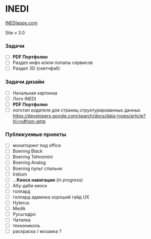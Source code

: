 ﻿# INEDI
[INEDIapps.com](https://inediapps.com/)

Site v 3.0


### Задачи
- [ ] **PDF Портфолио**
- [ ] Раздел инфо и/или попапы сервисов
- [ ] Раздел 3D (скетчфаб)

### Задачи дизайн
- [ ] Начальная картинка
- [ ] Лого INEDI
- [ ] **PDF Портфолио**
- [ ] логотип издателя для страниц структурированных данных
https://developers.google.com/search/docs/data-types/article?hl=ru#non-amp

### Публикуемые проекты
- [ ] мониторинг под office
- [ ] Boening Black
- [ ] Boening Tehnomini
- [ ] Boening Analog
- [ ] Boening пульт спальни
- [ ] Iridium
- [ ] ...**Киоск навигации** *(in progress)*
- [ ] Абу-даби киоск
- [ ] голлард  
- [ ] голлард админка хороший гайд UX
- [ ] Hyterus
- [ ] Medik
- [ ] Русьгидро
- [ ] Чатилка
- [ ] технониколь
- [ ] раскраска / мозаика ?
